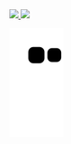 <!--
**CabezaDelSapito/CabezaDelSapito** is a ✨ _special_ ✨ repository because its `README.md` (this file) appears on your GitHub profile.

Here are some ideas to get you started:

- 🔭 I’m currently working on ...
- 🌱 I’m currently learning ...
- 👯 I’m looking to collaborate on ...
- 🤔 I’m looking for help with ...
- 💬 Ask me about ...
- 📫 How to reach me: ...
- 😄 Pronouns: ...
- ⚡ Fun fact: ...
-->

<div>
  <a href="https://github.com/CabezaDelSapito">  
  <img height="180em" src="https://github-readme-stats.vercel.app/api?username=CabezaDelSapito&show_icons=true&theme=dracula&include_all_commits=true&count_private=true"/>
  <img height="180em" src="https://github-readme-stats.vercel.app/api/top-langs/?username=CabezaDelSapito&layout=compact&langs_count=16&theme=dracula"/>
</div>

![Snake animation](https://github.com/CabezaDelSapito/CabezaDelSapito/blob/output/github-contribution-grid-snake.svg)

